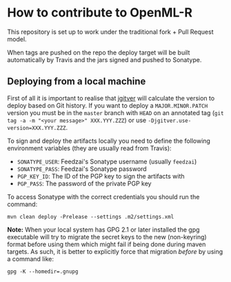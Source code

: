 # How to contribute to OpenML-R

This repository is set up to work under the traditional fork + Pull Request model.

When tags are pushed on the repo the deploy target will be built automatically by Travis and the jars
signed and pushed to Sonatype.

## Deploying from a local machine

First of all it is important to realise that [jgitver](https://github.com/jgitver/jgitver) will calculate the version 
to deploy based on Git history. 
If you want to deploy a `MAJOR.MINOR.PATCH` version you must be in the `master` branch
with `HEAD` on an annotated tag (`git tag -a -m "<your message>" XXX.YYY.ZZZ`) or use `-Djgitver.use-version=XXX.YYY.ZZZ`. 

To sign and deploy the artifacts locally you need to define the following environment variables (they are usually read 
from Travis):
* `SONATYPE_USER`: Feedzai's Sonatype username (usually `feedzai`)
* `SONATYPE_PASS`: Feedzai's Sonatype password
* `PGP_KEY_ID`: The ID of the PGP key to sign the artifacts with
* `PGP_PASS`: The password of the private PGP key

To access Sonatype with the correct credentials you should run the command:

`mvn clean deploy -Prelease --settings .m2/settings.xml` 

**Note:**
When your local system has GPG 2.1 or later installed the gpg executable will try to migrate the secret keys
to the new (non-keyring) format before using them which might fail if being done during maven targets.
As such, it is better to explicitly force that migration *before* by using a command like:

`gpg -K --homedir=.gnupg`

